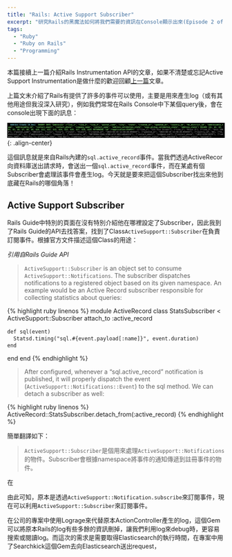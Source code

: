 ```yaml
---
title: "Rails: Active Support Subscriber"
excerpt: "研究Rails的黑魔法如何將我們需要的資訊在Console顯示出來(Episode 2 of 2)"
tags:
  - "Ruby"
  - "Ruby on Rails" 
  - "Programming"
---
```


本篇接續上一篇介紹Rails Instrumentation API的文章，如果不清楚或忘記Active Support Instrumentation是做什麼的歡迎回顧[上一篇](https://benwanghsien.github.io/RAILS-Instrumentation/)文章。

上篇文末介紹了Rails有提供了許多的事件可以使用，主要是用來產生log（或有其他用途但我沒深入研究），例如我們常常在Rails Console中下某個query後，會在console出現下面的訊息：

![sql.active_record事件](/assets/images/article_about/rails_sql_log.png){: .align-center}

這個訊息就是來自Rails內建的`sql.active_record`事件。當我們透過ActiveRecor向資料庫送出請求時，會送出一個`sql.active_record`事件，而在某處有個Subscriber會處理該事件會產生log。今天就是要來把這個Subscriber找出來他到底藏在Rails的哪個角落！

## Active Support Subscriber
Rails Guide中特別的頁面在沒有特別介紹他在哪裡設定了Subscriber，因此我到了Rails Guide的API去找答案，找到了Class`ActiveSupport::Subscriber`在負責訂閱事件。根據官方文件描述這個Class的用途：

*引用自Rails Guide API*

> `ActiveSupport::Subscriber` is an object set to consume `ActiveSupport::Notifications`. The subscriber dispatches notifications to a registered object based on its given namespace.
> An example would be an Active Record subscriber responsible for collecting statistics about queries:

{% highlight ruby linenos %}
module ActiveRecord
  class StatsSubscriber < ActiveSupport::Subscriber
    attach_to :active_record

    def sql(event)
      Statsd.timing("sql.#{event.payload[:name]}", event.duration)
    end
  end
end
{% endhighlight %}

> After configured, whenever a “sql.active_record” notification is published, it will properly dispatch the event (`ActiveSupport::Notifications::Event`) to the sql method.
> We can detach a subscriber as well:

{% highlight ruby linenos %}
ActiveRecord::StatsSubscriber.detach_from(:active_record)
{% endhighlight %}

簡單翻譯如下：

> `ActiveSupport::Subscriber`是個用來處理`ActiveSupport::Notifications`的物件。Subscriber會根據namespace將事件的通知傳遞到註冊事件的物件。

在

由此可知，原本是透過`ActiveSupport::Notification.subscribe`來訂閱事件，現在可以利用`ActiveSupport::Subscriber`來訂閱事件。

在公司的專案中使用Lograge來代替原本ActionController產生的log，這個Gem可以將原本Rails的log有些多餘的資訊刪掉，讓我們利用log來debug時，更容易搜索或閱讀log。而這次的需求是需要取得Elasticsearch的執行時間，在專案中用了Searchkick這個Gem去向Elasticsearch送出request，